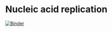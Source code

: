 # Nucleic acid replication
[![Binder](https://mybinder.org/badge_logo.svg)](https://mybinder.org/v2/gh/alenaizan/nucleic_acid_replication/HEAD?urlpath=replication.ipynb)
